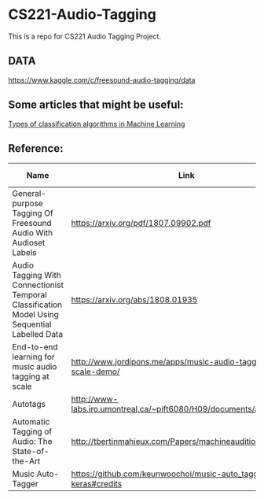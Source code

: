# CS221-Audio-Tagging
This is a repo for CS221 Audio Tagging Project.


## DATA
https://www.kaggle.com/c/freesound-audio-tagging/data


## Some articles that might be useful:

[Types of classification algorithms in Machine Learning](https://medium.com/@sifium/machine-learning-types-of-classification-9497bd4f2e14)


## Reference:

Name        | Link | With Paper          | With Code     |
------------|--------|------------------|-----------------------|
General-purpose Tagging Of Freesound Audio With Audioset Labels | https://arxiv.org/pdf/1807.09902.pdf | Yes   | No   |
Audio Tagging With Connectionist Temporal Classification Model Using Sequential Labelled Data | https://arxiv.org/abs/1808.01935 | Yes | No |
End-to-end learning for music audio tagging at scale | http://www.jordipons.me/apps/music-audio-tagging-at-scale-demo/ | Yes | Yes |
Autotags | http://www-labs.iro.umontreal.ca/~pift6080/H09/documents/autotags.pdf | Yes(slide) | No |
Automatic Tagging of Audio: The State-of-the-Art | http://tbertinmahieux.com/Papers/machineaudition10.pdf | Yes | No |
Music Auto-Tagger | https://github.com/keunwoochoi/music-auto_tagging-keras#credits | Yes | Yes |
